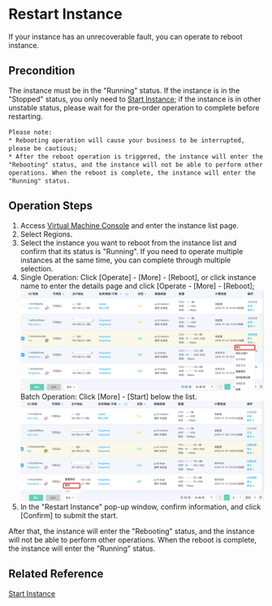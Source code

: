 # Restart Instance

If your instance has an unrecoverable fault, you can operate to reboot instance.

## Precondition

The instance must be in the "Running" status. If the instance is in the "Stopped" status, you only need to [Start Instance](Start-Instance.md); if the instance is in other unstable status, please wait for the pre-order operation to complete before restarting.
	
	Please note:
	* Rebooting operation will cause your business to be interrupted, please be cautious;
	* After the reboot operation is triggered, the instance will enter the "Rebooting" status, and the instance will not be able to perform other operations. When the reboot is complete, the instance will enter the "Running" status.


## Operation Steps
1. Access [Virtual Machine Console](https://cns-console.jdcloud.com/host/compute/list) and enter the instance list page.
2. Select Regions.
3. Select the instance you want to reboot from the instance list and confirm that its status is "Running". If you need to operate multiple instances at the same time, you can complete through multiple selection.
4. Single Operation: Click [Operate] - [More] - [Reboot], or click instance name to enter the details page and click [Operate - [More] - [Reboot];<br>![](../../../../../image/vm/rebootinstance1.png)
<br>Batch Operation: Click [More] - [Start] below the list.
![](../../../../../image/vm/rebootinstance2.png)
5. In the "Restart Instance" pop-up window, confirm information, and click [Confirm] to submit the start.

After that, the instance will enter the "Rebooting" status, and the instance will not be able to perform other operations. When the reboot is complete, the instance will enter the "Running" status.

## Related Reference

[Start Instance](Start-Instance.md)
